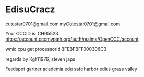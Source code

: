 # EdisuCracz

cutestar0701@gmail.com
myCutestar0701@gmail.com


Your CCCID is: CHR5523.
https://account.cccmypath.org/auth/realms/OpenCCC/account

wmic cpu get processorid
BFEBFBFF000306C3

regards by Kgh11976, steven japs

Feedspot
gartner
academia.edu
safe harbor
edius
grass valley
